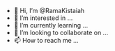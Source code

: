 - 👋 Hi, I’m @RamaKistaiah
- 👀 I’m interested in ...
- 🌱 I’m currently learning ...
- 💞️ I’m looking to collaborate on ...
- 📫 How to reach me ...

<!---
RamaKistaiah/RamaKistaiah is a ✨ special ✨ repository because its `README.md` (this file) appears on your GitHub profile.
You can click the Preview link to take a look at your changes.
--->
